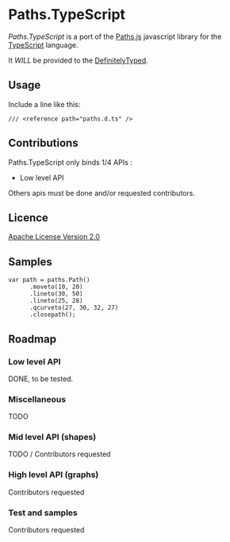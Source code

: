 Paths.TypeScript
================

*Paths.TypeScript* is a port of the [Paths.js](https://github.com/andreaferretti/paths-js) javascript library
for the [TypeScript](http://www.typescriptlang.org/) language.

It *WILL* be provided to the [DefinitelyTyped](https://github.com/borisyankov/DefinitelyTyped).

Usage
-----

Include a line like this:

```
/// <reference path="paths.d.ts" />
```

Contributions
-------------

Paths.TypeScript only binds 1/4 APIs :

- Low level API

Others apis must be done and/or requested contributors.

Licence
-------

[Apache License Version 2.0](License.md)

Samples
-------

```
var path = paths.Path()
	  .moveto(10, 20)
	  .lineto(30, 50)
	  .lineto(25, 28)
	  .qcurveto(27, 30, 32, 27)
	  .closepath();
```

Roadmap
-------

### Low level API

DONE, to be tested.

### Miscellaneous

TODO

### Mid level API (shapes)

TODO / Contributors requested

### High level API (graphs)

Contributors requested

### Test and samples

Contributors requested